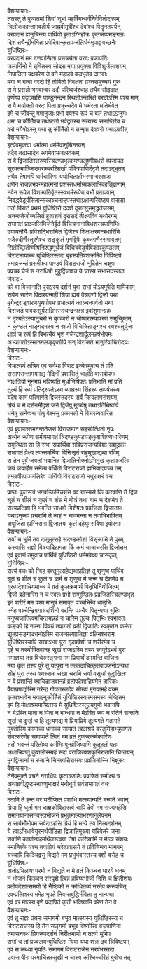 वैशम्पायनः-  
ततस्तु ते पुण्यतमां शिवां शुभां महर्षिगन्धर्वनिषेवितोदकाम्  
त्रिलोककान्तामवतीर्य जाह्नवीमृषींश्च देवांश्च पितॄनतपर्यन्  
वरप्रदानं ह्यनुचिन्त्य पार्थिवो हुताऽग्निहोत्रः कृतजप्यमङ्गलः  
दिशं तथैन्द्रीमभितः प्रपेदिवान्कृताञ्जलिर्धर्ममुपाह्वयच्छनैः  
युधिष्ठिरः-  
वरप्रदानं मम दत्तवान्पिता प्रसन्नचेता वरदः प्रजापतिः  
जलार्थिनो मे तृषितस्य सोदरा मया प्रयुक्ता विविशुर्जलाशयम्  
निपातिता यक्षवरेण ते वने महाहवे वज्रभृतेव दानवाः  
मया च गत्वा वरदो हि तोषितो विवक्षता प्रश्नसमुच्चयं गुरुः  
स मे प्रसन्नो भगवान्वरं ददौ परिष्वजंश्चाह तथैव सौहृदात्  
वृणीष्व यद्वाञ्छसि पाण्डुनन्दन स्थितोऽन्तरिक्षे वरदोऽस्मि पश्य माम्  
स वै मयोक्तो वरदः पिता प्रभुस्सदैव मे धर्मरता मतिर्भवेत्  
इमे च जीवन्तु ममानुजाः प्रभो वयश्च रूपं च बलं तथाऽऽप्नुमः  
क्षमा च कीर्तिश्च तथेष्टतो भवेद्व्रतस्य सत्यस्य समाप्तिरेव च  
वरो मयैषोऽस्तु यथा तु कीर्तितो न तन्मृषा देववरो यथाऽब्रवीत्  
वैशम्पायनः-  
इत्येवमुक्त्वा धर्मात्मा धर्ममेवानुचिन्तयन्  
तदैव तत्प्रसादेन रूपमेवाभजत्स्वकम्  
स वै द्विजातिस्तरुणस्त्रिदण्डभृत्कमण्डलूष्णीषधरो व्यजायत  
सुरक्तमाञ्जिष्ठवराम्बरश्शिखी पवित्रपाणिर्ददृशे तदाऽद्भुतम्  
तथैव तेषामपि धर्मचारिणां यथोचितार्हाभरणाम्बरस्रजः  
क्षणेन राजन्नभवन्महात्मनां प्रशस्तधर्माग्र्यफलाभिकाङ्क्षिणाम्  
नवेन रूपेण विशाम्पतिर्वृतस्स्वधर्मरूपेण बभौ प्रतापवान्  
निबद्धवैडूर्यसितान्सकाञ्चनान्नृपस्तथाऽक्षान्परिवेष्ट्य वाससा  
ततो विराटं प्रथमं युधिष्ठिरो ददर्श दूरात्सुसमृद्धतेजसम्  
अनन्ततेजोज्वलितं हुताशनं दुरासदं तीक्ष्णविषं यथोरगम्  
सभागतं प्राञ्जलिभिर्जनैर्वृतं विचित्रनानाविधशस्त्रपाणिभिः  
उपायनौघैः प्रविशद्भिराचितं द्विजैश्च शिक्षाक्षरमन्त्रधारिभिः  
गजैरुदीर्णैस्तुरगैश्च सङ्कुलं मृगद्विपैः कुब्जगणैस्समावृतम्  
सितोच्छ्रितोष्णीषनिरुद्धमूर्धजं विचित्रवैडूर्यविकारकुण्डलम्  
विराटमायाच्च युधिष्ठिरस्तदा बृहस्पतिश्शक्रमिव त्रिविष्टपे  
तमाव्रजन्तं प्रसमीक्ष्य पाण्डवं विराटराजो मुदितेन चक्षुषा  
पप्रच्छ चैनं स नराधिपो मुहुर्द्विजाश्च ये चास्य सभासदस्तदा  
विराटः-  
को वा विजानाति पुराऽस्य दर्शनं युवा सभां योऽयमुपैति मामिकाम्  
रूपेण सारेण विदारयन्महीं श्रिया ह्ययं वैश्रवणो द्विजो यथा  
मृगेन्द्रराड्वारणयूथपोपमः प्रभात्ययं काञ्चनपर्वतो यथा  
विराजते पावकसूर्यसन्निभस्सचन्द्रनक्षत्र इवांशुमान्ग्रहः  
न दृश्यतेऽस्यानुचरो न कुञ्जरो न चोष्णरश्म्यावरणं समुच्छ्रितम्  
न कुण्डलं नाङ्गदमस्य न स्रजो विचित्रिताङ्गश्च रथश्चतुर्युजः  
क्षात्रं च रूपं हि बिभर्त्ययं भृशं गजेन्द्रशार्दूलमहर्षभोपमः  
अभ्यागतोऽस्माननलङ्कृतोपि सन् विराजते भानुरिवाचिरोदयः  
वैशम्पायनः-  
विराटः-  
विभात्ययं क्षत्रिय एव सर्वथा विराट इत्येवमुवाच तं प्रति  
ससागरान्तामयमद्य मेदिनीं प्रशासितुं चार्हति वासवोपमः  
नाक्षत्रियो नूनमयं भविष्यति मूर्धाभिषिक्तः प्रतिभाति मां प्रति  
तुल्यं हि रूपं प्रतिदृश्यतेऽस्य व्याघ्रस्य सिंहस्य तथर्षभस्य  
यदेष कामं परिमार्गते द्विजस्तदस्य सर्वं क्रियतामसंशयम्  
प्रियं च मे दर्शनमीदृशे जने द्विजेषु मुख्येषु तथाऽतिथिष्वपि  
धनेषु रत्नेष्वथ गोषु वेश्मसु प्रकामतो मे विचरत्ववारितः  
वैशम्पायनः-  
एवं ब्रुवाणस्तमनन्ततेजसं विराजमानं सहसोत्थितो नृपः  
अन्येन रूपेण समीपमागतं त्रिदण्डकुण्ड्यङ्कुशशिक्यधारिणम्  
समुत्थिता सा हि सभा सपार्थिवा सविप्रराजन्यविशा सशूद्रका  
सभागतं प्रेक्ष्य तपन्तमर्चिषा विनिःसृतं राहुमुखाद्यथा रविम्  
स तेन पूर्वं जयतां भवानिह द्विजातिनोक्तोऽभिमुखं कृताञ्जलिः  
जयं जयार्हेण समेत्य वर्धितो विराटराजो ह्यभिवादयच्च तम्  
तमब्रवीत्प्राञ्जलिरेव पार्थिवो विराटराजो मधुराक्षरं वचः  
विराटः-  
प्राप्तः कुतस्त्वं भगवन्किमिच्छसि क्व यास्यसे किं करवाणि ते द्विज  
श्रुतं च शीलं च कुलं च शंस मे गोत्रं तथा नाम च देशमेव ते  
सत्यप्रतिज्ञा हि भवन्ति साधवो विशेषतः प्रव्रजिता द्विजातयः  
यथाऽनुरूपं प्रचरामि ते त्वहं न चावमन्ता न तवाभिभाषितम्  
अपूजिता ह्यग्निसमा द्विजातयः कुलं दहेयुः सविषा इवोरगाः  
वैशम्पायनः-  
सर्वां च भूमिं तव दातुमुत्सहे सदण्डकोशां विसृजामि ते पुरम्  
कस्यासि राज्ञो विषयादिहागतः किं कर्म चात्राचरसि द्विजोत्तम  
एवं ब्रुवाणं तमुवाच पार्थिवं युधिष्ठिरो धर्ममवेक्ष्य चासकृत्  
युधिष्ठिरः-  
सत्यं वचः को न्विह वक्तुमुत्सहेद्यथाप्रतिज्ञं तु शृणुष्व पार्थिव  
श्रुतं च शीलं च कुलं च कर्म च शृणुष्व मे जन्म च देशमेव च  
गुरूपदेशान्नियमाच्च मे व्रतं कुलक्रमार्थं पितृभिर्नियोजितम्  
द्विजो व्रतेनास्मि न च स्वतः प्रभो सम्मुण्डितः प्रव्रजितस्त्रिदण्डभृत्  
इदं शरीरं मम पश्य मानुषं समावृतं पञ्चभिरेव धातुभिः  
ममेह पञ्चेन्द्रियगात्रदर्शिनो वदन्ति पञ्चैव पितॄन्यथा श्रुतिः  
मनुष्यजातित्वमचिन्तयन्नहं न चास्मि तुल्यः पितृभिः स्वभावतः  
कङ्को हि नाम्ना विषयं तवागतो व्रती द्विजातिः स्वकृतेन कर्मणा  
द्यूतप्रसङ्गादधनोऽस्मि राजन्सत्यप्रतिज्ञा व्रतिनश्चरामः  
युधिष्ठिरस्यापि सखाऽभवं पुरा गृहप्रवेशी च शरीरमेव च  
गृहे च तस्योषितवानहं सुखं राजाऽस्मि तस्य स्वपुरेऽभवं पुरा  
ममाज्ञया तत्र विचेरुरङ्गना मम प्रियार्थं दमयन्ति वाजिनः  
मया कृतं तस्य पुरे तु यत्पुरा न तत्कदाचित्कृतवाञ्जनोऽन्यथा  
सोहं पुरा तस्य वयस्समः सखा चरामि सर्वां वसुधां सुदुःखितः  
न वै प्रशान्तिं क्वचिदाप्तवानहं व्रतोपदेशान्नियमेन हारिकः  
वैयाघ्रपद्योस्मि नरेन्द्र गोत्रतस्तदेव सौख्यं मृगयामहे वयम्  
कृतज्ञभावेन मयाऽनुकीर्तितं युधिष्ठिरस्यात्मसमस्य चेष्टितम्  
इमं हि मोक्षाश्रममाश्रितस्य मे युधिष्ठिरस्तुल्यगुणो भवानपि  
न मेऽस्ति माता न पिता न बान्धवा न मेऽस्ति रूपं न रतिर्न सन्ततिः  
सुखं च दुःखं च हि तुल्यमद्य मे प्रियाप्रिये तुल्यगते गतागते  
मुक्तोस्मि कामाच्च धनाच्च साम्प्रतं त्वदाश्रये वस्तुमिहाभ्युपागतः  
संवत्सरेणेह समाप्यते त्विदं मम व्रतं दुष्करकर्मकारिणः  
ततो भवन्तं परितोष्य कर्मभिः पुनर्व्रजिष्यामि कुतूहलं यतः  
अक्षान्निवप्तुं कुशलोस्म्यहं सदा पराजितश्शकुनिरुतानि चिन्तयन्  
मृगद्विजानां च रुतानि चिन्तयन्निराश्रयः प्रव्रजितोस्मि भिक्षुकः  
वैशम्पायनः-  
तेनैवमुक्ते वचने नराधिपः कृताञ्जलिः प्रव्रजितं समीक्ष्य च  
अथाब्रवीद्धृष्टमनाश्शुभाक्षरं मनोनुगं सर्वसभागतं वचः  
विराटः-  
ददामि ते हन्त वरं यदीप्सितं प्रशाधि मत्स्यान्यदि मन्यते भवान्  
प्रिया हि धूर्ता मम चाक्षकोविदास्त्वं चापि देवो मम राज्यमर्हसि  
समानयानासनवस्त्रभोजनं प्रभूतमाल्याभरणानुलेपनम्  
स सार्वभौमोपम सर्वदाऽर्हसि प्रियं हि मन्ये तव नित्यदर्शनम्  
ये त्वाऽभिधावेयुरनर्थपीडिता द्विजातिमुख्या यदिवेतरे जनाः  
सर्वाणि कार्याण्यहमर्थितस्त्वया तेषां करिष्यामि न मेऽत्र संशयः  
ममान्तिके यश्च तवाप्रियं चरेत्प्रवासये तं प्रविचिन्त्य मानवम्  
यच्चापि किञ्चिद्वसु विद्यते मम प्रभुर्भवांस्तस्य वशी वसेह च  
युधिष्ठिरः-  
अतोऽभिलाषः परमो न विद्यते न मे व्रतं किञ्चन धारये धनम्  
न भोजनं किञ्चन संस्पृशे त्विह हविष्यभोजी निशि च क्षितीशयः  
व्रतोपदेशात्समयो हि नैष्ठिको न क्रोधितव्यं नरदेव कस्यचित्  
एवम्प्रतिज्ञस्य ममेह भूपते निवासबुद्धिर्भविता तु नान्यथा  
एवं वरं मात्स्य वृणे प्रदापितं कृती भविष्यामि वरेण तेन वै  
वैशम्पायनः-  
एवं तु राज्ञः प्रथमः समागमो बभूव मात्स्यस्य युधिष्ठिरस्य च  
विराटराजस्य हि तेन सङ्गमो बभूव विष्णोरिव वज्रपाणिना  
तमासनस्थं प्रियरूपदर्शनं निरीक्षमाणो न ततर्प भूमिपः  
सभां च तां प्रज्वलयन्युधिष्ठिरः श्रिया यथा शक्र इव त्रिविष्टपम्  
एवं स लब्ध्वा नृपतिः समागमं विराटराजेन नरर्षभस्तदा  
उवास वीरः परमार्चितस्सुखी न चास्य कश्चिच्चरितं बुबोध तत्  
